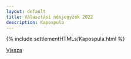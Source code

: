 ```yaml
---
layout: default
title: Választási névjegyzék 2022
description: Kapospula
---
```


{% include settlementHTMLs/Kapospula.html %}

[Vissza](../)